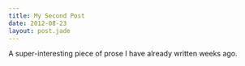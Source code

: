 ```yaml
---
title: My Second Post
date: 2012-08-23
layout: post.jade
---
```


A super-interesting piece of prose I have already written weeks ago.
